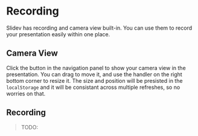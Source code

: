 # Recording

Slidev has recording and camera view built-in. You can use them to record your presentation easily within one place.

## Camera View

Click the <carbon-user-avatar class="inline-icon-button"/> button in the navigation panel to show your camera view in the presentation. You can drag to move it, and use the handler on the right bottom corner to resize it. The size and position will be presisted in the `localStorage` and it will be consistant across multiple refreshes, so no worries on that.

## Recording

> TODO:
